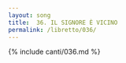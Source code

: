 ```yaml
---
layout: song
title:  36. IL SIGNORE È VICINO
permalink: /libretto/036/
---
```

{% include canti/036.md %}   